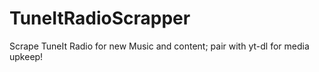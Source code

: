# TuneItRadioScrapper
Scrape TuneIt Radio for new Music and content; pair with yt-dl for media upkeep! 
